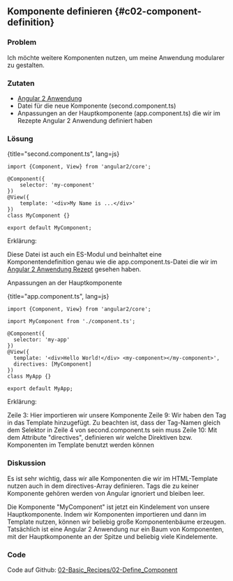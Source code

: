 ## Komponente definieren {#c02-component-definition}

### Problem

Ich möchte weitere Komponenten nutzen, um meine Anwendung modularer zu gestalten.

### Zutaten
* [Angular 2 Anwendung](#c02-angular-app)
* Datei für die neue Komponente (second.component.ts)
* Anpassungen an der Hauptkomponente (app.component.ts) die wir im Rezepte Angular 2 Anwendung definiert haben

### Lösung

{title="second.component.ts", lang=js}
```
import {Component, View} from 'angular2/core';

@Component({
    selector: 'my-component'
})
@View({
    template: '<div>My Name is ...</div>'
})
class MyComponent {}

export default MyComponent;
```

Erklärung:

Diese Datei ist auch ein ES-Modul und beinhaltet eine Komponentendefinition genau wie die app.component.ts-Datei die wir im [Angular 2 Anwendung Rezept](#c02-angular-app) gesehen haben.

Anpassungen an der Hauptkomponente

{title="app.component.ts", lang=js}
```
import {Component, View} from 'angular2/core';

import MyComponent from './component.ts';

@Component({
  selector: 'my-app'
})
@View({
  template: '<div>Hello World!</div> <my-component></my-component>',
  directives: [MyComponent]
})
class MyApp {}

export default MyApp;
```

Erklärung:

Zeile 3: Hier importieren wir unsere Komponente
Zeile 9: Wir haben den Tag <my-component></my-component> in das Template hinzugefügt. Zu beachten ist, dass der Tag-Namen gleich dem Selektor in Zeile 4 von second.component.ts sein muss
Zeile 10: Mit dem Attribute "directives", definieren wir welche Direktiven bzw. Komponenten im Template benutzt werden können

### Diskussion

Es ist sehr wichtig, dass wir alle Komponenten die wir im HTML-Template nutzen auch in dem directives-Array definieren. Tags die zu keiner Komponente gehören werden von Angular ignoriert und bleiben leer.

Die Komponente "MyComponent" ist jetzt ein Kindelement von unsere Hauptkomponente. Indem wir Komponenten importieren und dann im Template nutzen, können wir beliebig große Komponentenbäume erzeugen. Tatsächlich ist eine Angular 2 Anwendung nur ein Baum von Komponenten, mit der Hauptkomponente an der Spitze und beliebig viele Kindelemente.

### Code

Code auf Github: [02-Basic\_Recipes/02-Define\_Component](https://github.com/jsperts/angular2_kochbuch_code/tree/master/02-Basic_Recipes/02-Define_Component)

